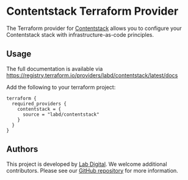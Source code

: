 # Contentstack Terraform Provider

The Terraform provider for [Contentstack](https://www.contentstack.com/) allows
you to configure your Contentstack stack with infrastructure-as-code principles.

## Usage

The full documentation is available via https://registry.terraform.io/providers/labd/contentstack/latest/docs

Add the following to your terraform project:

```hcl
terraform {
  required_providers {
    contentstack = {
      source = "labd/contentstack"
    }
  }
}
```

## Authors

This project is developed by [Lab Digital](https://www.labdigital.nl). We
welcome additional contributors. Please see our
[GitHub repository](https://github.com/labd/terraform-provider-contentstack)
for more information.
